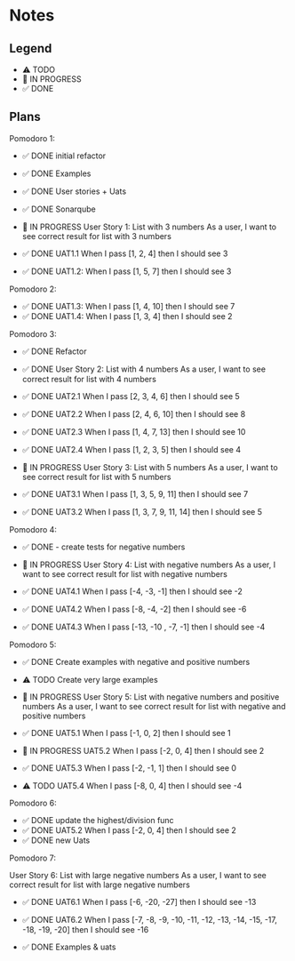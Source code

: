 # Notes

## Legend

- ⚠ TODO
- 🚧 IN PROGRESS
- ✅ DONE

## Plans

Pomodoro 1:

- ✅ DONE initial refactor
- ✅ DONE Examples
- ✅ DONE User stories + Uats
- ✅ DONE Sonarqube

- 🚧 IN PROGRESS User Story 1: List with 3 numbers
  As a user, I want to see correct result for list with 3 numbers

- ✅ DONE UAT1.1 When I pass [1, 2, 4] then I should see 3
- ✅ DONE UAT1.2: When I pass [1, 5, 7] then I should see 3

Pomodoro 2:

- ✅ DONE UAT1.3: When I pass [1, 4, 10] then I should see 7
- ✅ DONE UAT1.4: When I pass [1, 3, 4] then I should see 2

Pomodoro 3:

- ✅ DONE Refactor

- ✅ DONE User Story 2: List with 4 numbers
  As a user, I want to see correct result for list with 4 numbers

- ✅ DONE UAT2.1 When I pass [2, 3, 4, 6] then I should see 5
- ✅ DONE UAT2.2 When I pass [2, 4, 6, 10] then I should see 8
- ✅ DONE UAT2.3 When I pass [1, 4, 7, 13] then I should see 10
- ✅ DONE UAT2.4 When I pass [1, 2, 3, 5] then I should see 4

- 🚧 IN PROGRESS User Story 3: List with 5 numbers
  As a user, I want to see correct result for list with 5 numbers

- ✅ DONE UAT3.1 When I pass [1, 3, 5, 9, 11] then I should see 7
- ✅ DONE UAT3.2 When I pass [1, 3, 7, 9, 11, 14] then I should see 5

Pomodoro 4:

- ✅ DONE - create tests for negative numbers

- 🚧 IN PROGRESS User Story 4: List with negative numbers
  As a user, I want to see correct result for list with negative numbers
- ✅ DONE UAT4.1 When I pass [-4, -3, -1] then I should see -2
- ✅ DONE UAT4.2 When I pass [-8, -4, -2] then I should see -6
- ✅ DONE UAT4.3 When I pass [-13, -10 , -7, -1] then I should see -4

Pomodoro 5:

- ✅ DONE Create examples with negative and positive numbers
- ⚠ TODO Create very large examples

- 🚧 IN PROGRESS User Story 5: List with negative numbers and positive numbers
  As a user, I want to see correct result for list with negative and positive numbers

- ✅ DONE UAT5.1 When I pass [-1, 0, 2] then I should see 1
- 🚧 IN PROGRESS UAT5.2 When I pass [-2, 0, 4] then I should see 2
- ✅ DONE UAT5.3 When I pass [-2, -1, 1] then I should see 0
- ⚠ TODO UAT5.4 When I pass [-8, 0, 4] then I should see -4

Pomodoro 6:

- ✅ DONE update the highest/division func
- ✅ DONE UAT5.2 When I pass [-2, 0, 4] then I should see 2
- ✅ DONE new Uats

Pomodoro 7:

User Story 6: List with large negative numbers
As a user, I want to see correct result for list with large negative numbers

- ✅ DONE UAT6.1 When I pass [-6, -20, -27] then I should see -13
- ✅ DONE UAT6.2 When I pass [-7, -8, -9, -10, -11, -12, -13, -14, -15, -17, -18, -19, -20] then I should see -16

- ✅ DONE Examples & uats
